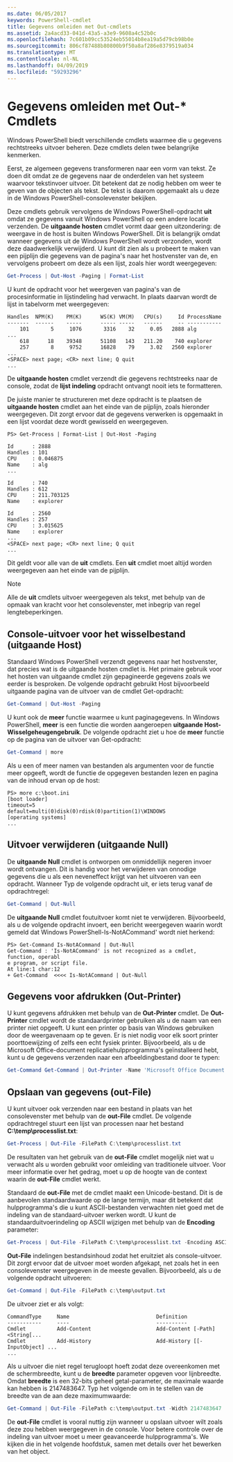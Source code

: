 ```yaml
---
ms.date: 06/05/2017
keywords: PowerShell-cmdlet
title: Gegevens omleiden met Out-cmdlets
ms.assetid: 2a4acd33-041d-43a5-a3e9-9608a4c52b0c
ms.openlocfilehash: 7c601b09cc53524eb55014b8ea19a5d79cb98b0e
ms.sourcegitcommit: 806cf87488b80800b9f50a8af286e8379519a034
ms.translationtype: MT
ms.contentlocale: nl-NL
ms.lasthandoff: 04/09/2019
ms.locfileid: "59293296"
---
```

# <a name="redirecting-data-with-out--cmdlets"></a>Gegevens omleiden met Out-* Cmdlets

Windows PowerShell biedt verschillende cmdlets waarmee die u gegevens rechtstreeks uitvoer beheren. Deze cmdlets delen twee belangrijke kenmerken.

Eerst, ze algemeen gegevens transformeren naar een vorm van tekst. Ze doen dit omdat ze de gegevens naar de onderdelen van het systeem waarvoor tekstinvoer uitvoer. Dit betekent dat ze nodig hebben om weer te geven van de objecten als tekst. De tekst is daarom opgemaakt als u deze in de Windows PowerShell-consolevenster bekijken.

Deze cmdlets gebruik vervolgens de Windows PowerShell-opdracht **uit** omdat ze gegevens vanuit Windows PowerShell op een andere locatie verzenden. De **uitgaande hosten** cmdlet vormt daar geen uitzondering: de weergave in de host is buiten Windows PowerShell. Dit is belangrijk omdat wanneer gegevens uit de Windows PowerShell wordt verzonden, wordt deze daadwerkelijk verwijderd. U kunt dit zien als u probeert te maken van een pijplijn die gegevens van de pagina's naar het hostvenster van de, en vervolgens probeert om deze als een lijst, zoals hier wordt weergegeven:

```powershell
Get-Process | Out-Host -Paging | Format-List
```

U kunt de opdracht voor het weergeven van pagina's van de procesinformatie in lijstindeling had verwacht. In plaats daarvan wordt de lijst in tabelvorm met weergegeven:

```output
Handles  NPM(K)    PM(K)      WS(K) VM(M)   CPU(s)     Id ProcessName
-------  ------    -----      ----- -----   ------     -- -----------
    101       5     1076       3316    32     0.05   2888 alg
...
    618      18    39348      51108   143   211.20    740 explorer
    257       8     9752      16828    79     3.02   2560 explorer
...
<SPACE> next page; <CR> next line; Q quit
...
```

De **uitgaande hosten** cmdlet verzendt die gegevens rechtstreeks naar de console, zodat de **lijst indeling** opdracht ontvangt nooit iets te formatteren.

De juiste manier te structureren met deze opdracht is te plaatsen de **uitgaande hosten** cmdlet aan het einde van de pijplijn, zoals hieronder weergegeven. Dit zorgt ervoor dat de gegevens verwerken is opgemaakt in een lijst voordat deze wordt gewisseld en weergegeven.

```
PS> Get-Process | Format-List | Out-Host -Paging

Id      : 2888
Handles : 101
CPU     : 0.046875
Name    : alg
...

Id      : 740
Handles : 612
CPU     : 211.703125
Name    : explorer

Id      : 2560
Handles : 257
CPU     : 3.015625
Name    : explorer
...
<SPACE> next page; <CR> next line; Q quit
...
```

Dit geldt voor alle van de **uit** cmdlets. Een **uit** cmdlet moet altijd worden weergegeven aan het einde van de pijplijn.

> [!NOTE]
> Alle de **uit** cmdlets uitvoer weergegeven als tekst, met behulp van de opmaak van kracht voor het consolevenster, met inbegrip van regel lengtebeperkingen.

## <a name="paging-console-output-out-host"></a>Console-uitvoer voor het wisselbestand (uitgaande Host)

Standaard Windows PowerShell verzendt gegevens naar het hostvenster, dat precies wat is de uitgaande hosten cmdlet is. Het primaire gebruik voor het hosten van uitgaande cmdlet zijn gepagineerde gegevens zoals we eerder is besproken. De volgende opdracht gebruikt Host bijvoorbeeld uitgaande pagina van de uitvoer van de cmdlet Get-opdracht:

```powershell
Get-Command | Out-Host -Paging
```

U kunt ook de **meer** functie waarmee u kunt paginagegevens. In Windows PowerShell, **meer** is een functie die worden aangeroepen **uitgaande Host-Wisselgeheugengebruik**. De volgende opdracht ziet u hoe de **meer** functie op de pagina van de uitvoer van Get-opdracht:

```powershell
Get-Command | more
```

Als u een of meer namen van bestanden als argumenten voor de functie meer opgeeft, wordt de functie de opgegeven bestanden lezen en pagina van de inhoud ervan op de host:

```
PS> more c:\boot.ini
[boot loader]
timeout=5
default=multi(0)disk(0)rdisk(0)partition(1)\WINDOWS
[operating systems]
...
```

## <a name="discarding-output-out-null"></a>Uitvoer verwijderen (uitgaande Null)

De **uitgaande Null** cmdlet is ontworpen om onmiddellijk negeren invoer wordt ontvangen. Dit is handig voor het verwijderen van onnodige gegevens die u als een neveneffect krijgt van het uitvoeren van een opdracht. Wanneer Typ de volgende opdracht uit, er iets terug vanaf de opdrachtregel:

```powershell
Get-Command | Out-Null
```

De **uitgaande Null** cmdlet foutuitvoer komt niet te verwijderen. Bijvoorbeeld, als u de volgende opdracht invoert, een bericht weergegeven waarin wordt gemeld dat Windows PowerShell-Is-NotACommand' wordt niet herkend:

```
PS> Get-Command Is-NotACommand | Out-Null
Get-Command : 'Is-NotACommand' is not recognized as a cmdlet, function, operabl
e program, or script file.
At line:1 char:12
+ Get-Command  <<<< Is-NotACommand | Out-Null
```

## <a name="printing-data-out-printer"></a>Gegevens voor afdrukken (Out-Printer)

U kunt gegevens afdrukken met behulp van de **Out-Printer** cmdlet. De **Out-Printer** cmdlet wordt de standaardprinter gebruiken als u de naam van een printer niet opgeeft. U kunt een printer op basis van Windows gebruiken door de weergavenaam op te geven. Er is niet nodig voor elk soort printer poorttoewijzing of zelfs een echt fysiek printer. Bijvoorbeeld, als u de Microsoft Office-document replicatiehulpprogramma's geïnstalleerd hebt, kunt u de gegevens verzenden naar een afbeeldingbestand door te typen:

```powershell
Get-Command Get-Command | Out-Printer -Name 'Microsoft Office Document Image Writer'
```

## <a name="saving-data-out-file"></a>Opslaan van gegevens (out-File)

U kunt uitvoer ook verzenden naar een bestand in plaats van het consolevenster met behulp van de **out-File** cmdlet. De volgende opdrachtregel stuurt een lijst van processen naar het bestand **C:\\temp\\processlist.txt**:

```powershell
Get-Process | Out-File -FilePath C:\temp\processlist.txt
```

De resultaten van het gebruik van de **out-File** cmdlet mogelijk niet wat u verwacht als u worden gebruikt voor omleiding van traditionele uitvoer. Voor meer informatie over het gedrag, moet u op de hoogte van de context waarin de **out-File** cmdlet werkt.

Standaard de **out-File** met de cmdlet maakt een Unicode-bestand. Dit is de aanbevolen standaardwaarde op de lange termijn, maar dit betekent dat hulpprogramma's die u kunt ASCII-bestanden verwachten niet goed met de indeling van de standaard-uitvoer werken wordt. U kunt de standaarduitvoerindeling op ASCII wijzigen met behulp van de **Encoding** parameter:

```powershell
Get-Process | Out-File -FilePath C:\temp\processlist.txt -Encoding ASCII
```

**Out-File** indelingen bestandsinhoud zodat het eruitziet als console-uitvoer. Dit zorgt ervoor dat de uitvoer moet worden afgekapt, net zoals het in een consolevenster weergegeven in de meeste gevallen. Bijvoorbeeld, als u de volgende opdracht uitvoeren:

```powershell
Get-Command | Out-File -FilePath c:\temp\output.txt
```

De uitvoer ziet er als volgt:

```output
CommandType     Name                            Definition
-----------     ----                            ----------
Cmdlet          Add-Content                     Add-Content [-Path] <String[...
Cmdlet          Add-History                     Add-History [[-InputObject] ...
...
```

Als u uitvoer die niet regel terugloopt hoeft zodat deze overeenkomen met de schermbreedte, kunt u de **breedte** parameter opgeven voor lijnbreedte. Omdat **breedte** is een 32-bits geheel getal-parameter, de maximale waarde kan hebben is 2147483647. Typ het volgende om in te stellen van de breedte van de aan deze maximumwaarde:

```powershell
Get-Command | Out-File -FilePath c:\temp\output.txt -Width 2147483647
```

De **out-File** cmdlet is vooral nuttig zijn wanneer u opslaan uitvoer wilt zoals deze zou hebben weergegeven in de console. Voor betere controle over de indeling van uitvoer moet u meer geavanceerde hulpprogramma's. We kijken die in het volgende hoofdstuk, samen met details over het bewerken van het object.